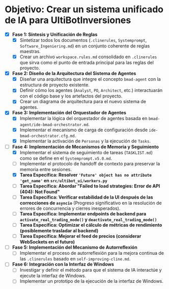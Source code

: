# Objetivo: Crear un sistema unificado de IA para UltiBotInversiones

- [x] **Fase 1: Síntesis y Unificación de Reglas**
    - [x] Sintetizar todos los documentos (`.clinerules`, `Systemprompt`, `Software_Ingeniering.md`) en un conjunto coherente de reglas maestras.
    - [x] Crear un archivo `workspace.rules.md` consolidado en `.clinerules` que sirva como el punto de entrada principal para las reglas del proyecto.

- [x] **Fase 2: Diseño de la Arquitectura del Sistema de Agentes**
    - [x] Diseñar una arquitectura que integre el concepto `bmad-agent` con la estructura de proyecto existente.
    - [x] Definir cómo los agentes (`Analyst`, `PO`, `Architect`, etc.) interactuarán con el código base y los artefactos del proyecto.
    - [x] Crear un diagrama de arquitectura para el nuevo sistema de agentes.

- [x] **Fase 3: Implementación del Orquestador de Agentes**
    - [x] Implementar la lógica del orquestador de agentes basada en `bmad-agent/ide-bmad-orchestrator.md`.
    - [x] Implementar el mecanismo de carga de configuración desde `ide-bmad-orchestrator.cfg.md`.
    - [x] Implementar la activación de `Personas` y la ejecución de `Tasks`.

- [ ] **Fase 4: Implementación de Mecanismos de Memoria y Seguimiento**
    - [x] Implementar el sistema de seguimiento de tareas (`TASKLIST.md`) como se define en el `Systemprompt.v5.0.md`.
    - [ ] Implementar el protocolo de handoff de contexto para preservar la memoria entre sesiones.
    - [x] **Tarea Específica: Resolver `'Future' object has no attribute 'get_name'` en `src/ultibot_ui/workers.py`**
    - [ ] **Tarea Específica: Abordar "Failed to load strategies: Error de API (404): Not Found"**
    - [ ] **Tarea Específica: Verificar estabilidad de la UI después de las correcciones de `asyncio`** (Progreso significativo en la resolución de errores de concurrencia y cierres inesperados).
    - [ ] **Tarea Específica: Implementar endpoints de backend para `activate_real_trading_mode()` y `deactivate_real_trading_mode()`**
    - [ ] **Tarea Específica: Optimizar el cálculo de métricas de rendimiento (posiblemente trasladar al backend)**
    - [ ] **Tarea Específica: Mejorar el feed de precios (considerar WebSockets en el futuro)**

- [ ] **Fase 5: Implementación del Mecanismo de Autorreflexión**
    - [ ] Implementar el proceso de autorreflexión para la mejora continua de las `.clinerules` basado en `self-improving-cline.md`.

- [ ] **Fase 6: Integración con la Interfaz de Windows**
    - [ ] Investigar y definir el método para que el sistema de IA interactúe y ejecute la interfaz de Windows.
    - [ ] Implementar un prototipo de la ejecución de la interfaz de Windows.
